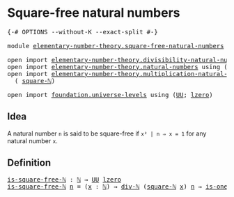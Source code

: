 # Square-free natural numbers

<pre class="Agda"><a id="40" class="Symbol">{-#</a> <a id="44" class="Keyword">OPTIONS</a> <a id="52" class="Pragma">--without-K</a> <a id="64" class="Pragma">--exact-split</a> <a id="78" class="Symbol">#-}</a>

<a id="83" class="Keyword">module</a> <a id="90" href="elementary-number-theory.square-free-natural-numbers.html" class="Module">elementary-number-theory.square-free-natural-numbers</a> <a id="143" class="Keyword">where</a>

<a id="150" class="Keyword">open</a> <a id="155" class="Keyword">import</a> <a id="162" href="elementary-number-theory.divisibility-natural-numbers.html" class="Module">elementary-number-theory.divisibility-natural-numbers</a> <a id="216" class="Keyword">using</a> <a id="222" class="Symbol">(</a><a id="223" href="elementary-number-theory.divisibility-natural-numbers.html#1640" class="Function">div-ℕ</a><a id="228" class="Symbol">)</a>
<a id="230" class="Keyword">open</a> <a id="235" class="Keyword">import</a> <a id="242" href="elementary-number-theory.natural-numbers.html" class="Module">elementary-number-theory.natural-numbers</a> <a id="283" class="Keyword">using</a> <a id="289" class="Symbol">(</a><a id="290" href="elementary-number-theory.natural-numbers.html#1444" class="Datatype">ℕ</a><a id="291" class="Symbol">;</a> <a id="293" href="elementary-number-theory.natural-numbers.html#1988" class="Function">is-one-ℕ</a><a id="301" class="Symbol">)</a>
<a id="303" class="Keyword">open</a> <a id="308" class="Keyword">import</a> <a id="315" href="elementary-number-theory.multiplication-natural-numbers.html" class="Module">elementary-number-theory.multiplication-natural-numbers</a> <a id="371" class="Keyword">using</a>
  <a id="379" class="Symbol">(</a> <a id="381" href="elementary-number-theory.multiplication-natural-numbers.html#1491" class="Function">square-ℕ</a><a id="389" class="Symbol">)</a>

<a id="392" class="Keyword">open</a> <a id="397" class="Keyword">import</a> <a id="404" href="foundation.universe-levels.html" class="Module">foundation.universe-levels</a> <a id="431" class="Keyword">using</a> <a id="437" class="Symbol">(</a><a id="438" href="foundation-core.universe-levels.html#222" class="Primitive">UU</a><a id="440" class="Symbol">;</a> <a id="442" href="Agda.Primitive.html#764" class="Primitive">lzero</a><a id="447" class="Symbol">)</a>
</pre>
## Idea

A natural number `n` is said to be square-free if `x² | n ⇒ x = 1` for any natural number `x`.

## Definition

<pre class="Agda"><a id="is-square-free-ℕ"></a><a id="582" href="elementary-number-theory.square-free-natural-numbers.html#582" class="Function">is-square-free-ℕ</a> <a id="599" class="Symbol">:</a> <a id="601" href="elementary-number-theory.natural-numbers.html#1444" class="Datatype">ℕ</a> <a id="603" class="Symbol">→</a> <a id="605" href="foundation-core.universe-levels.html#222" class="Primitive">UU</a> <a id="608" href="Agda.Primitive.html#764" class="Primitive">lzero</a>
<a id="614" href="elementary-number-theory.square-free-natural-numbers.html#582" class="Function">is-square-free-ℕ</a> <a id="631" href="elementary-number-theory.square-free-natural-numbers.html#631" class="Bound">n</a> <a id="633" class="Symbol">=</a> <a id="635" class="Symbol">(</a><a id="636" href="elementary-number-theory.square-free-natural-numbers.html#636" class="Bound">x</a> <a id="638" class="Symbol">:</a> <a id="640" href="elementary-number-theory.natural-numbers.html#1444" class="Datatype">ℕ</a><a id="641" class="Symbol">)</a> <a id="643" class="Symbol">→</a> <a id="645" href="elementary-number-theory.divisibility-natural-numbers.html#1640" class="Function">div-ℕ</a> <a id="651" class="Symbol">(</a><a id="652" href="elementary-number-theory.multiplication-natural-numbers.html#1491" class="Function">square-ℕ</a> <a id="661" href="elementary-number-theory.square-free-natural-numbers.html#636" class="Bound">x</a><a id="662" class="Symbol">)</a> <a id="664" href="elementary-number-theory.square-free-natural-numbers.html#631" class="Bound">n</a> <a id="666" class="Symbol">→</a> <a id="668" href="elementary-number-theory.natural-numbers.html#1988" class="Function">is-one-ℕ</a> <a id="677" href="elementary-number-theory.square-free-natural-numbers.html#636" class="Bound">x</a>
</pre>
